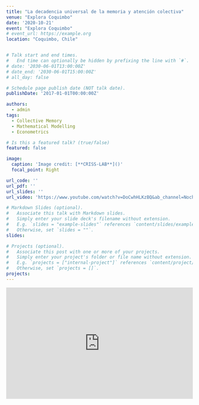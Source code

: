 ```yaml
---
title: "La decadencia universal de la memoria y atención colectiva"
venue: "Explora Coquimbo"
date: '2020-10-21'
event: "Explora Coquimbo"
# event_url: https://example.org
location: "Coquimbo, Chile"


# Talk start and end times.
#   End time can optionally be hidden by prefixing the line with `#`.
# date: '2030-06-01T13:00:00Z'
# date_end: '2030-06-01T15:00:00Z'
# all_day: false

# Schedule page publish date (NOT talk date).
publishDate: '2017-01-01T00:00:00Z'

authors: 
  - admin
tags: 
  - Collective Memory
  - Mathematical Modelling 
  - Econometrics

# Is this a featured talk? (true/false)
featured: false

image:
  caption: 'Image credit: [**CRISS-LAB**]()'
  focal_point: Right

url_code: ''
url_pdf: ''
url_slides: ''
url_video: 'https://www.youtube.com/watch?v=DoCwhHLKzBQ&ab_channel=NochesNerd%2FNerdNiteSCL'

# Markdown Slides (optional).
#   Associate this talk with Markdown slides.
#   Simply enter your slide deck's filename without extension.
#   E.g. `slides = "example-slides"` references `content/slides/example-slides.md`.
#   Otherwise, set `slides = ""`.
slides:

# Projects (optional).
#   Associate this post with one or more of your projects.
#   Simply enter your project's folder or file name without extension.
#   E.g. `projects = ["internal-project"]` references `content/project/deep-learning/index.md`.
#   Otherwise, set `projects = []`.
projects:
---
```

<div>
<iframe margin= "center" width="100%" height="300vh" src="https://www.youtube.com/embed/MM0gieMb3sY" frameborder="0" allow="accelerometer; autoplay; encrypted-media; gyroscope; picture-in-picture" allowfullscreen></iframe>
 
</div>
